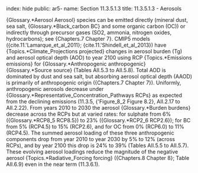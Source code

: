 index: hide
public: ar5-
name: Section 11.3.5.1.3
title: 11.3.5.1.3 - Aerosols

{Glossary.*Aerosol Aerosol} species can be emitted directly (mineral dust, sea salt, {Glossary.*Black_carbon BC} and some organic carbon (OC)) or indirectly through precursor gases (SO2, ammonia, nitrogen oxides, hydrocarbons); see {Chapters.7 Chapter 7}. CMIP5 models ({cite.11.'Lamarque_et_al_2011}; {cite.11.'Shindell_et_al_2013}) have {Topics.*Climate_Projections projected} changes in aerosol burden (Tg) and aerosol optical depth (AOD) to year 2100 using RCP {Topics.*Emissions emissions} for {Glossary.*Anthropogenic anthropogenic} {Glossary.*Source source} (Tables AII.5.3 to AII.5.8). Total AOD is dominated by dust and sea salt, but absorbing aerosol optical depth (AAOD) is primarily of anthropogenic origin ({Chapters.7 Chapter 7}). Uniformly, anthropogenic aerosols decrease under {Glossary.*Representative_Concentration_Pathways RCPs} as expected from the declining emissions (11.3.5, {'Figure_8_2 Figure 8.2}, AII.2.17 to AII.2.22). From years 2010 to 2030 the aerosol {Glossary.*Burden burdens} decrease across the RCPs but at varied rates: for sulphate from 6% ({Glossary.*RCP8_5 RCP8.5}) to 23% ({Glossary.*RCP2_6 RCP2.6}); for BC from 5% (RCP4.5) to 15% (RCP2.6), and for OC from 0% (RCP6.0) to 11% (RCP4.5). The summed aerosol loading of these three anthropogenic components drop from year 2010 to year 2030 by 5% to 12% (across RCPs), and by year 2100 this drop is 24% to 39% (Tables AII.5.5 to AII.5.7). These evolving aerosol loadings reduce the magnitude of the negative aerosol {Topics.*Radiative_Forcing forcing} ({Chapters.8 Chapter 8}; Table AII.6.9) even in the near term (11.3.6.1).
